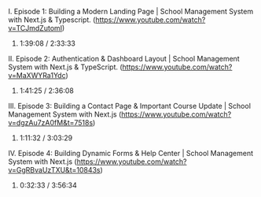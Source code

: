 I. Episode 1: Building a Modern Landing Page | School Management System with Next.js & Typescript.
(https://www.youtube.com/watch?v=TCJmdZutomI)

1. 1:39:08 / 2:33:33

II. Episode 2: Authentication & Dashboard Layout | School Management System with Next.js & TypeScript.
(https://www.youtube.com/watch?v=MaXWYRa1Ydc)

1. 1:41:25 / 2:36:08

III. Episode 3: Building a Contact Page & Important Course Update | School Management System with Next.js
(https://www.youtube.com/watch?v=dgzAu7zA0fM&t=7518s)

1. 1:11:32 / 3:03:29

IV. Episode 4: Building Dynamic Forms & Help Center | School Management System with Next.js
(https://www.youtube.com/watch?v=GgRBvaUzTXU&t=10843s)

1. 0:32:33 / 3:56:34
